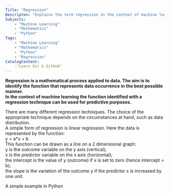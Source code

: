 ```yaml
---
Title: "Regression"
Descripton: "Explains the term regression in the context of machine learning.  Provides a simple example in Python."
Subjects:
	- "Machine Learning"
	- "Mathematics"
	- "Python"
Tags:
	- "Machine Learning"
	- "Mathematics"
	- "Python"
	- "Regression"
CatalogContent:
	-"Learn Git & GitHub"
---
```

**Regression is a mathematical process applied to data.   The aim is to identify the function that represents data occurrence in the best possible manner.  
In the context of machine learning the function identified with a regression technique can be used for predictive purposes.**  
  
There are many different regression techniques.  The choice of the appropriate technique depends on the circumstances at hand, such as data distribution.  
A simple form of regression is linear regression.  Here the data is represented by the function:  
y = a*x + b  
This function can be drawn as a line on a 2 dimensional graph:  
y is the outcome variable on the y axis (vertical);    
x is the predictor variable on the x axis (horizontal);  
the intercept is the value of y (outcome) if x is set to zero (hence intercept = b);  
the slope is the variation of the outcome y if the predictor x is increased by one unit.  
  
A simple example in Python